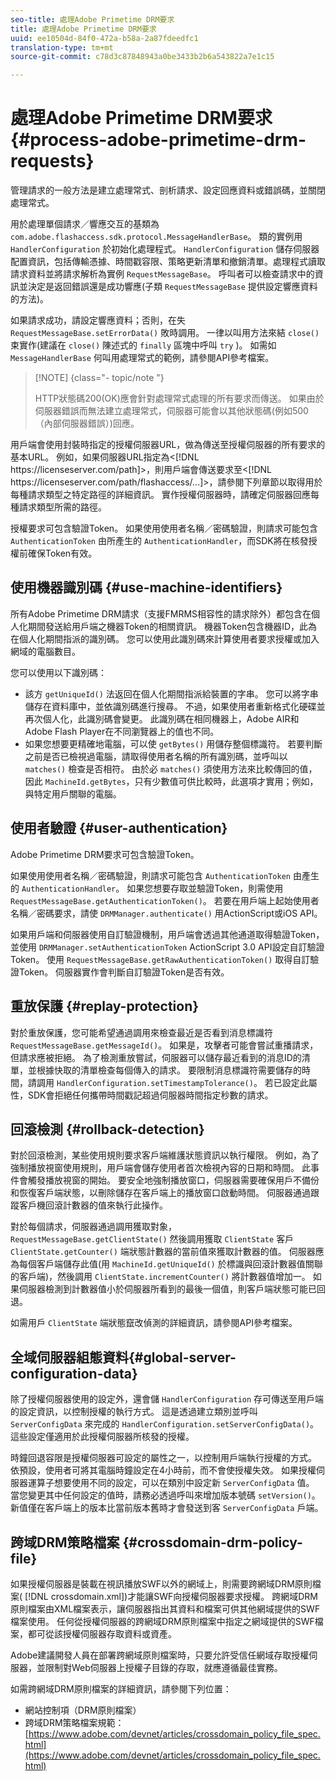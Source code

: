 ```yaml
---
seo-title: 處理Adobe Primetime DRM要求
title: 處理Adobe Primetime DRM要求
uuid: ee10504d-84f0-472a-b58a-2a87fdeedfc1
translation-type: tm+mt
source-git-commit: c78d3c87848943a0be3433b2b6a543822a7e1c15

---
```



# 處理Adobe Primetime DRM要求 {#process-adobe-primetime-drm-requests}

管理請求的一般方法是建立處理常式、剖析請求、設定回應資料或錯誤碼，並關閉處理常式。

用於處理單個請求／響應交互的基類為 `com.adobe.flashaccess.sdk.protocol.MessageHandlerBase`。 類的實例用 `HandlerConfiguration` 於初始化處理程式。 `HandlerConfiguration` 儲存伺服器配置資訊，包括傳輸憑據、時間戳容限、策略更新清單和撤銷清單。處理程式讀取請求資料並將請求解析為實例 `RequestMessageBase`。 呼叫者可以檢查請求中的資訊並決定是返回錯誤還是成功響應(子類 `RequestMessageBase` 提供設定響應資料的方法)。

如果請求成功，請設定響應資料；否則，在失 `RequestMessageBase.setErrorData()` 敗時調用。 一律以叫用方法來結 `close()` 束實作(建議在 `close()` 陳述式的 `finally` 區塊中呼叫 `try` )。 如需如 `MessageHandlerBase` 何叫用處理常式的範例，請參閱API參考檔案。

>[!NOTE] {class=&quot;- topic/note &quot;}
>
>HTTP狀態碼200(OK)應會針對處理常式處理的所有要求而傳送。 如果由於伺服器錯誤而無法建立處理常式，伺服器可能會以其他狀態碼(例如500（內部伺服器錯誤）)回應。

用戶端會使用封裝時指定的授權伺服器URL，做為傳送至授權伺服器的所有要求的基本URL。 例如，如果伺服器URL指定為&lt;[!DNL ht<span></span>tps://licenseserver.com/path]>，則用戶端會傳送要求至&lt;[!DNL ht<span></span>tps://licenseserver.com/path/flashaccess/...]>，請參閱下列章節以取得用於每種請求類型之特定路徑的詳細資訊。 實作授權伺服器時，請確定伺服器回應每種請求類型所需的路徑。

授權要求可包含驗證Token。 如果使用使用者名稱／密碼驗證，則請求可能包含 `AuthenticationToken` 由所產生的 `AuthenticationHandler`，而SDK將在核發授權前確保Token有效。

## 使用機器識別碼 {#use-machine-identifiers}

所有Adobe Primetime DRM請求（支援FMRMS相容性的請求除外）都包含在個人化期間發送給用戶端之機器Token的相關資訊。 機器Token包含機器ID，此為在個人化期間指派的識別碼。 您可以使用此識別碼來計算使用者要求授權或加入網域的電腦數目。

您可以使用以下識別碼：

* 該方 `getUniqueId()` 法返回在個人化期間指派給裝置的字串。 您可以將字串儲存在資料庫中，並依識別碼進行搜尋。 不過，如果使用者重新格式化硬碟並再次個人化，此識別碼會變更。 此識別碼在相同機器上，Adobe AIR和Adobe Flash Player在不同瀏覽器上的值也不同。
* 如果您想要更精確地電腦，可以使 `getBytes()` 用儲存整個標識符。 若要判斷之前是否已檢視過電腦，請取得使用者名稱的所有識別碼，並呼叫以 `matches()` 檢查是否相符。 由於必 `matches()` 須使用方法來比較傳回的值，因此 `MachineId.getBytes`，只有少數值可供比較時，此選項才實用；例如，與特定用戶關聯的電腦。

## 使用者驗證 {#user-authentication}

Adobe Primetime DRM要求可包含驗證Token。

如果使用使用者名稱／密碼驗證，則請求可能包含 `AuthenticationToken` 由產生的 `AuthenticationHandler`。 如果您想要存取並驗證Token，則需使用 `RequestMessageBase.getAuthenticationToken()`。 若要在用戶端上起始使用者名稱／密碼要求，請使 `DRMManager.authenticate()` 用ActionScript或iOS API。

如果用戶端和伺服器使用自訂驗證機制，用戶端會透過其他通道取得驗證Token，並使用 `DRMManager.setAuthenticationToken` ActionScript 3.0 API設定自訂驗證Token。 使用 `RequestMessageBase.getRawAuthenticationToken()` 取得自訂驗證Token。 伺服器實作會判斷自訂驗證Token是否有效。

## 重放保護 {#replay-protection}

對於重放保護，您可能希望通過調用來檢查最近是否看到消息標識符 `RequestMessageBase.getMessageId()`。 如果是，攻擊者可能會嘗試重播請求，但請求應被拒絕。 為了檢測重放嘗試，伺服器可以儲存最近看到的消息ID的清單，並根據快取的清單檢查每個傳入的請求。 要限制消息標識符需要儲存的時間，請調用 `HandlerConfiguration.setTimestampTolerance()`。 若已設定此屬性，SDK會拒絕任何攜帶時間戳記超過伺服器時間指定秒數的請求。

## 回滾檢測 {#rollback-detection}

對於回滾檢測，某些使用規則要求客戶端維護狀態資訊以執行權限。 例如，為了強制播放視窗使用規則，用戶端會儲存使用者首次檢視內容的日期和時間。 此事件會觸發播放視窗的開始。 要安全地強制播放窗口，伺服器需要確保用戶不備份和恢復客戶端狀態，以刪除儲存在客戶端上的播放窗口啟動時間。 伺服器通過跟蹤客戶機回滾計數器的值來執行此操作。

對於每個請求，伺服器通過調用獲取對象， `RequestMessageBase.getClientState()` 然後調用獲取 `ClientState` 客戶 `ClientState.getCounter()` 端狀態計數器的當前值來獲取計數器的值。 伺服器應為每個客戶端儲存此值(用 `MachineId.getUniqueId()` 於標識與回滾計數器值關聯的客戶端)，然後調用 `ClientState.incrementCounter()` 將計數器值增加一。 如果伺服器檢測到計數器值小於伺服器所看到的最後一個值，則客戶端狀態可能已回退。

如需用戶 `ClientState` 端狀態竄改偵測的詳細資訊，請參閱API參考檔案。

## 全域伺服器組態資料{#global-server-configuration-data}

除了授權伺服器使用的設定外，還會儲 `HandlerConfiguration` 存可傳送至用戶端的設定資訊，以控制授權的執行方式。 這是透過建立類別並呼叫 `ServerConfigData` 來完成的 `HandlerConfiguration.setServerConfigData()`。 這些設定僅適用於此授權伺服器所核發的授權。

時鐘回退容限是授權伺服器可設定的屬性之一，以控制用戶端執行授權的方式。 依預設，使用者可將其電腦時鐘設定在4小時前，而不會使授權失效。 如果授權伺服器運算子想要使用不同的設定，可以在類別中設定新 `ServerConfigData` 值。 當您變更其中任何設定的值時，請務必透過呼叫來增加版本號碼 `setVersion()`。 新值僅在客戶端上的版本比當前版本舊時才會發送到客 `ServerConfigData` 戶端。

## 跨域DRM策略檔案 {#crossdomain-drm-policy-file}

如果授權伺服器是裝載在視訊播放SWF以外的網域上，則需要跨網域DRM原則檔案( [!DNL crossdomain.xml])才能讓SWF向授權伺服器要求授權。 跨網域DRM原則檔案由XML檔案表示，讓伺服器指出其資料和檔案可供其他網域提供的SWF檔案使用。 任何從授權伺服器的跨網域DRM原則檔案中指定之網域提供的SWF檔案，都可從該授權伺服器存取資料或資產。

Adobe建議開發人員在部署跨網域原則檔案時，只要允許受信任網域存取授權伺服器，並限制對Web伺服器上授權子目錄的存取，就應遵循最佳實務。

如需跨網域DRM原則檔案的詳細資訊，請參閱下列位置：

* 網站控制項（DRM原則檔案）
* 跨域DRM策略檔案規範： [https://www.adobe.com/devnet/articles/crossdomain_policy_file_spec.html](https://www.adobe.com/devnet/articles/crossdomain_policy_file_spec.html)